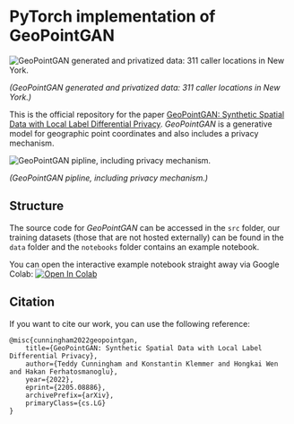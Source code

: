 # PyTorch implementation of GeoPointGAN

![GeoPointGAN generated and privatized data: 311 caller locations in New York.](https://raw.githubusercontent.com/konstantinklemmer/geopointgan/main/images/gen_new_york.gif)

*(GeoPointGAN generated and privatized data: 311 caller locations in New York.)*

This is the official repository for the paper [GeoPointGAN: Synthetic Spatial Data with Local Label Differential Privacy](https://arxiv.org/abs/2205.08886). *GeoPointGAN* is a generative model for geographic point coordinates and also includes a privacy mechanism.

![GeoPointGAN pipline, including privacy mechanism.](https://raw.githubusercontent.com/konstantinklemmer/geopointgan/main/images/pipeline.png)

*(GeoPointGAN pipline, including privacy mechanism.)*

## Structure

The source code for *GeoPointGAN* can be accessed in the `src` folder, our training datasets (those that are not hosted externally) can be found in the `data` folder and the `notebooks` folder contains an example notebook.

You can open the interactive example notebook straight away via Google Colab: [![Open In Colab](https://colab.research.google.com/assets/colab-badge.svg)](https://colab.research.google.com/github/konstantinklemmer/geopointgan/blob/master/notebooks/example.ipynb)

## Citation

If you want to cite our work, you can use the following reference:

```
@misc{cunningham2022geopointgan,
    title={GeoPointGAN: Synthetic Spatial Data with Local Label Differential Privacy},
    author={Teddy Cunningham and Konstantin Klemmer and Hongkai Wen and Hakan Ferhatosmanoglu},
    year={2022},
    eprint={2205.08886},
    archivePrefix={arXiv},
    primaryClass={cs.LG}
}
```